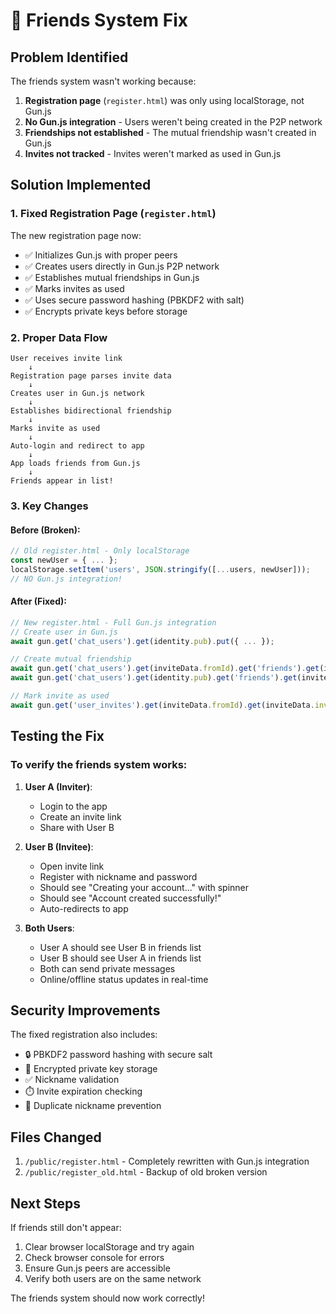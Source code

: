 # 🔧 Friends System Fix

## Problem Identified

The friends system wasn't working because:
1. **Registration page** (`register.html`) was only using localStorage, not Gun.js
2. **No Gun.js integration** - Users weren't being created in the P2P network
3. **Friendships not established** - The mutual friendship wasn't created in Gun.js
4. **Invites not tracked** - Invites weren't marked as used in Gun.js

## Solution Implemented

### 1. Fixed Registration Page (`register.html`)

The new registration page now:
- ✅ Initializes Gun.js with proper peers
- ✅ Creates users directly in Gun.js P2P network
- ✅ Establishes mutual friendships in Gun.js
- ✅ Marks invites as used
- ✅ Uses secure password hashing (PBKDF2 with salt)
- ✅ Encrypts private keys before storage

### 2. Proper Data Flow

```
User receives invite link
    ↓
Registration page parses invite data
    ↓
Creates user in Gun.js network
    ↓
Establishes bidirectional friendship
    ↓
Marks invite as used
    ↓
Auto-login and redirect to app
    ↓
App loads friends from Gun.js
    ↓
Friends appear in list!
```

### 3. Key Changes

#### Before (Broken):
```javascript
// Old register.html - Only localStorage
const newUser = { ... };
localStorage.setItem('users', JSON.stringify([...users, newUser]));
// NO Gun.js integration!
```

#### After (Fixed):
```javascript
// New register.html - Full Gun.js integration
// Create user in Gun.js
await gun.get('chat_users').get(identity.pub).put({ ... });

// Create mutual friendship
await gun.get('chat_users').get(inviteData.fromId).get('friends').get(identity.pub).put(true);
await gun.get('chat_users').get(identity.pub).get('friends').get(inviteData.fromId).put(true);

// Mark invite as used
await gun.get('user_invites').get(inviteData.fromId).get(inviteData.inviteId).put({ status: 'used' });
```

## Testing the Fix

### To verify the friends system works:

1. **User A (Inviter)**:
   - Login to the app
   - Create an invite link
   - Share with User B

2. **User B (Invitee)**:
   - Open invite link
   - Register with nickname and password
   - Should see "Creating your account..." with spinner
   - Should see "Account created successfully!"
   - Auto-redirects to app

3. **Both Users**:
   - User A should see User B in friends list
   - User B should see User A in friends list
   - Both can send private messages
   - Online/offline status updates in real-time

## Security Improvements

The fixed registration also includes:
- 🔒 PBKDF2 password hashing with secure salt
- 🔐 Encrypted private key storage
- ✅ Nickname validation
- ⏱️ Invite expiration checking
- 🚫 Duplicate nickname prevention

## Files Changed

1. `/public/register.html` - Completely rewritten with Gun.js integration
2. `/public/register_old.html` - Backup of old broken version

## Next Steps

If friends still don't appear:
1. Clear browser localStorage and try again
2. Check browser console for errors
3. Ensure Gun.js peers are accessible
4. Verify both users are on the same network

The friends system should now work correctly!